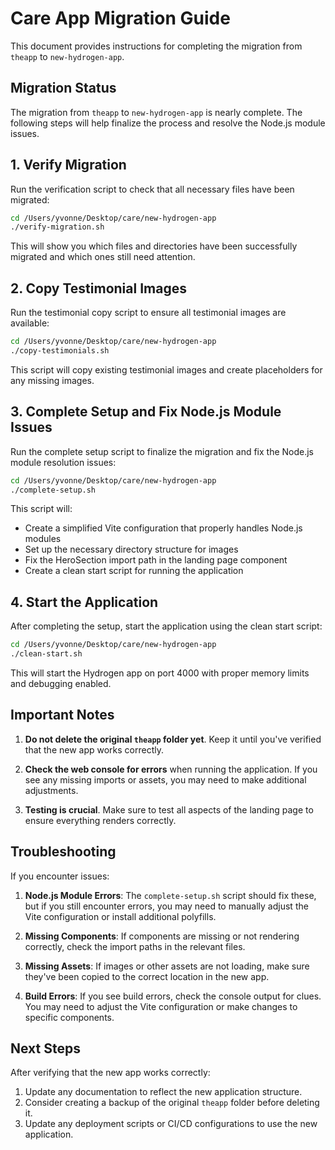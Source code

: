 # Care App Migration Guide

This document provides instructions for completing the migration from `theapp` to `new-hydrogen-app`.

## Migration Status

The migration from `theapp` to `new-hydrogen-app` is nearly complete. The following steps will help finalize the process and resolve the Node.js module issues.

## 1. Verify Migration

Run the verification script to check that all necessary files have been migrated:

```bash
cd /Users/yvonne/Desktop/care/new-hydrogen-app
./verify-migration.sh
```

This will show you which files and directories have been successfully migrated and which ones still need attention.

## 2. Copy Testimonial Images

Run the testimonial copy script to ensure all testimonial images are available:

```bash
cd /Users/yvonne/Desktop/care/new-hydrogen-app
./copy-testimonials.sh
```

This script will copy existing testimonial images and create placeholders for any missing images.

## 3. Complete Setup and Fix Node.js Module Issues

Run the complete setup script to finalize the migration and fix the Node.js module resolution issues:

```bash
cd /Users/yvonne/Desktop/care/new-hydrogen-app
./complete-setup.sh
```

This script will:
- Create a simplified Vite configuration that properly handles Node.js modules
- Set up the necessary directory structure for images
- Fix the HeroSection import path in the landing page component
- Create a clean start script for running the application

## 4. Start the Application

After completing the setup, start the application using the clean start script:

```bash
cd /Users/yvonne/Desktop/care/new-hydrogen-app
./clean-start.sh
```

This will start the Hydrogen app on port 4000 with proper memory limits and debugging enabled.

## Important Notes

1. **Do not delete the original `theapp` folder yet**. Keep it until you've verified that the new app works correctly.

2. **Check the web console for errors** when running the application. If you see any missing imports or assets, you may need to make additional adjustments.

3. **Testing is crucial**. Make sure to test all aspects of the landing page to ensure everything renders correctly.

## Troubleshooting

If you encounter issues:

1. **Node.js Module Errors**: The `complete-setup.sh` script should fix these, but if you still encounter errors, you may need to manually adjust the Vite configuration or install additional polyfills.

2. **Missing Components**: If components are missing or not rendering correctly, check the import paths in the relevant files.

3. **Missing Assets**: If images or other assets are not loading, make sure they've been copied to the correct location in the new app.

4. **Build Errors**: If you see build errors, check the console output for clues. You may need to adjust the Vite configuration or make changes to specific components.

## Next Steps

After verifying that the new app works correctly:

1. Update any documentation to reflect the new application structure.
2. Consider creating a backup of the original `theapp` folder before deleting it.
3. Update any deployment scripts or CI/CD configurations to use the new application.
